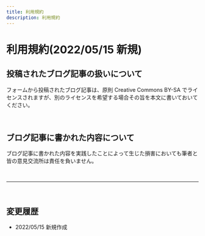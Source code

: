 ```yaml
---
title: 利用規約
description: 利用規約
---
```

<h1>利用規約(2022/05/15 新規)</h1>
<h2>投稿されたブログ記事の扱いについて</h2>
<p>フォームから投稿されたブログ記事は、原則 Creative Commons BY-SA でライセンスされますが、別のライセンスを希望する場合その旨を本文に書いておいてください。</p><br>
<h2>ブログ記事に書かれた内容について</h2>
<p>ブログ記事に書かれた内容を実践したことによって生じた損害においても筆者と皆の意見交流所は責任を負いません。</p><br>
<hr><br>
<h2>変更履歴</h2>
<ul>
<li>2022/05/15 新規作成</li><br>
